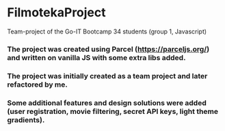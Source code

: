 # FilmotekaProject
Team-project of the Go-IT Bootcamp 34 students (group 1, Javascript)


### The project was created using Parcel (https://parceljs.org/) and written on vanilla JS with some extra libs added.

### The project was initially created as a team project and later refactored by me.

### Some additional features and design solutions were added (user registration, movie filtering, secret API keys, light theme gradients).
